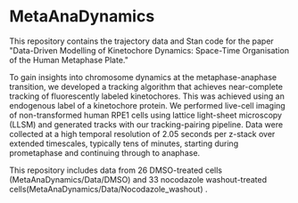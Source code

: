 # MetaAnaDynamics
This repository contains the trajectory data and Stan code for the paper "Data-Driven Modelling of Kinetochore Dynamics: Space-Time Organisation of the Human Metaphase Plate."

To gain insights into chromosome dynamics at the metaphase-anaphase transition, we developed a tracking algorithm that achieves near-complete tracking of fluorescently labeled kinetochores. This was achieved using an endogenous label of a kinetochore protein. We performed live-cell imaging of non-transformed human RPE1 cells using lattice light-sheet microscopy (LLSM) and generated tracks with our tracking-pairing pipeline. Data were collected at a high temporal resolution of 2.05 seconds per z-stack over extended timescales, typically tens of minutes, starting during prometaphase and continuing through to anaphase.

This repository includes data from 26 DMSO-treated cells (MetaAnaDynamics/Data/DMSO) and 33 nocodazole washout-treated cells(MetaAnaDynamics/Data/Nocodazole_washout) .

